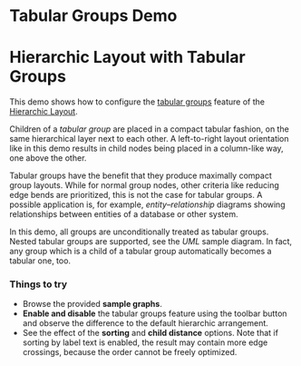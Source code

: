 <!--
 //////////////////////////////////////////////////////////////////////////////
 // @license
 // This file is part of yFiles for HTML 2.6.
 // Use is subject to license terms.
 //
 // Copyright (c) 2000-2023 by yWorks GmbH, Vor dem Kreuzberg 28,
 // 72070 Tuebingen, Germany. All rights reserved.
 //
 //////////////////////////////////////////////////////////////////////////////
-->
# Tabular Groups Demo

# Hierarchic Layout with Tabular Groups

This demo shows how to configure the [tabular groups](https://docs.yworks.com/yfileshtml/#/api/HierarchicLayoutData#tabularGroups) feature of the [Hierarchic Layout](https://docs.yworks.com/yfileshtml/#/api/HierarchicLayout).

Children of a _tabular group_ are placed in a compact tabular fashion, on the same hierarchical layer next to each other. A left-to-right layout orientation like in this demo results in child nodes being placed in a column-like way, one above the other.

Tabular groups have the benefit that they produce maximally compact group layouts. While for normal group nodes, other criteria like reducing edge bends are prioritized, this is not the case for tabular groups. A possible application is, for example, _entity–relationship_ diagrams showing relationships between entities of a database or other system.

In this demo, all groups are unconditionally treated as tabular groups. Nested tabular groups are supported, see the _UML_ sample diagram. In fact, any group which is a child of a tabular group automatically becomes a tabular one, too.

### Things to try

- Browse the provided **sample graphs**.
- **Enable and disable** the tabular groups feature using the toolbar button and observe the difference to the default hierarchic arrangement.
- See the effect of the **sorting** and **child distance** options. Note that if sorting by label text is enabled, the result may contain more edge crossings, because the order cannot be freely optimized.
